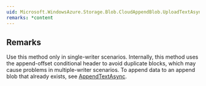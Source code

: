 ```yaml
---  
uid: Microsoft.WindowsAzure.Storage.Blob.CloudAppendBlob.UploadTextAsync(System.String)  
remarks: *content  
---  
```

  
## Remarks  
 Use this method only in single-writer scenarios. Internally, this method uses the append-offset conditional header to avoid duplicate blocks, which may cause problems in multiple-writer scenarios.             To append data to an append blob that already exists, see [AppendTextAsync](assetId:///M:Microsoft.WindowsAzure.Storage.Blob.CloudAppendBlob.AppendTextAsync(System.String)?qualifyHint=False&autoUpgrade=True).